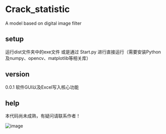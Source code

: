 # Crack_statistic

 A model based on digital image filter
 

## setup

运行dist文件夹中的exe文件
或是通过 Start.py 进行直接运行（需要安装Python及numpy、opencv、matplotlib等相关库）

## version

0.0.1 软件GUI以及Excel写入核心功能

## help

本代码尚未成熟，有疑问请联系作者！

![image](https://user-images.githubusercontent.com/38575700/187337044-4ebe2988-57e8-4f41-aeda-3e12ebd5d471.png)
